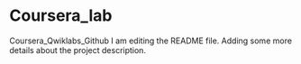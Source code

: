 # Coursera_lab
Coursera_Qwiklabs_Github
I am editing the README file. Adding some more details about the project description.
